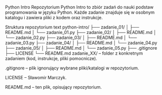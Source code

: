 Python Intro
Repozytorium Python Intro to zbiór zadań do nauki podstaw programowania w języku Python. Każde zadanie znajduje się w osobnym katalogu i zawiera pliki z kodem oraz instrukcje.

Struktura repozytorium
text
python-intro/
├── zadanie_01/
│   ├── README.md
│   └── zadanie_01.py
├── zadanie_02/
│   ├── README.md
│   └── zadanie_02.py
├── zadanie_03/
│   ├── README.md
│   └── zadanie_03.py
├── zadanie_04/
│   ├── README.md
│   └── zadanie_04.py
├── zadanie_05/
│   ├── README.md
│   └── zadanie_05.py
├── .gitignore
├── LICENSE
└── README.md
zadanie_XX/ – folder z konkretnym zadaniem (kod, instrukcje, pliki pomocnicze).

.gitignore – plik ignorujący wybrane pliki/katalogi w repozytorium.

LICENSE – Sławomir Marczyk.

README.md – ten plik, opisujący repozytorium.